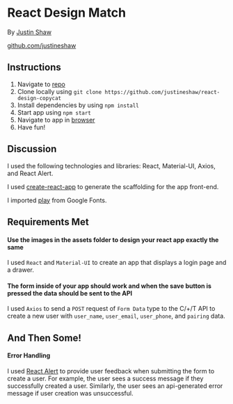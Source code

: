 # React Design Match

By [Justin Shaw](mailto:easyworkemail@gmail.com)

[github.com/justineshaw](https://github.com/justineshaw)

## Instructions

1. Navigate to [repo](https://github.com/justineshaw/react-design-copycat)
2. Clone locally using
   `git clone https://github.com/justineshaw/react-design-copycat`
3. Install dependencies by using `npm install`
4. Start app using `npm start`
5. Navigate to app in [browser](http://localhost:3000/)
6. Have fun!

## Discussion

I used the following technologies and libraries: React, Material-UI, Axios, and React Alert.

I used [create-react-app](https://github.com/facebook/create-react-app) 
to generate the scaffolding for the app front-end.

I imported [play](https://fonts.google.com/specimen/Play) from Google Fonts.

## Requirements Met

#### Use the images in the assets folder to design your react app exactly the same

I used `React` and `Material-UI` to create an app that displays a login page and a drawer.

#### The form inside of your app should work and when the save button is pressed the data should be sent to the API

I used `Axios` to send a `POST` request of `Form Data` type to the C/+/T API to create a new user with `user_name`, `user_email`, `user_phone`, and `pairing` data.

## And Then Some!

#### Error Handling

I used [React Alert](https://www.npmjs.com/package/react-alert) to provide user feedback when submitting the form to create a user. For example, the user sees a success message if they successfully created a user. Similarly, the user sees an api-generated error message if user creation was unsuccessful.
